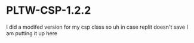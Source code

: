 # PLTW-CSP-1.2.2
I did a modifed version for my csp class so uh in case replit doesn't save I am putting it up here
